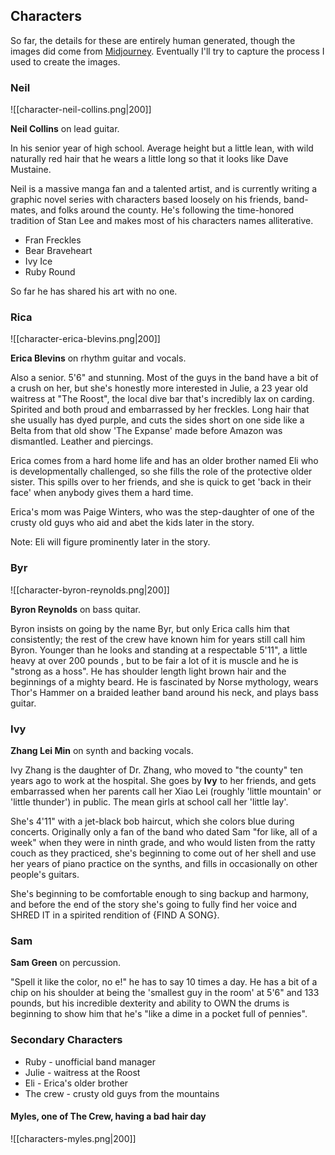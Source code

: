 ## Characters

So far, the details for these are entirely human generated, though the images did come from [Midjourney](https://www.midjourney.com/app/users/1053441274302173235/).  Eventually I'll try to capture the process I used to create the images.

### Neil 
![[character-neil-collins.png|200]]

**Neil Collins** on lead guitar.  

In his senior year of high school.  Average height but a little lean, with wild naturally red hair that he wears a little long so that it looks like Dave Mustaine.  

Neil is a massive manga fan and a talented artist, and is currently writing a graphic novel series with characters based loosely on his friends, band-mates, and folks around the county.  He's following the time-honored tradition of Stan Lee and makes most of his characters names alliterative.
- Fran Freckles
- Bear Braveheart
- Ivy Ice 
- Ruby Round

So far he has shared his art with no one.

### Rica
![[character-erica-blevins.png|200]]

**Erica Blevins** on rhythm guitar and vocals.

Also a senior.  5'6" and stunning.  Most of the guys in the band have a bit of a crush on her, but she's honestly more interested in Julie, a 23 year old waitress at "The Roost", the local dive bar that's incredibly lax on carding.  Spirited and both proud and embarrassed by her freckles.  Long hair that she usually has dyed purple, and cuts the sides short on one side like a Belta from that old show 'The Expanse' made before Amazon was dismantled.  Leather and piercings.

Erica comes from a hard home life and has an older brother named Eli who is developmentally challenged, so she fills the role of the protective older sister.  This spills over to her friends, and she is quick to get 'back in their face' when anybody gives them a hard time.

Erica's mom was Paige Winters, who was the step-daughter of one of the crusty old guys who aid and abet the kids later in the story.

Note: Eli will figure prominently later in the story.

### Byr
![[character-byron-reynolds.png|200]]

**Byron Reynolds** on bass quitar.

Byron insists on going by the name Byr, but only Erica calls him that consistently; the rest of the crew  have known him for years still call him Byron.  Younger than he looks and standing at a respectable 5'11", a little heavy at over 200 pounds , but to be fair a lot of it is muscle and he is "strong as a hoss".  He has shoulder length light brown hair and the beginnings of a mighty beard.  He is fascinated by Norse mythology, wears Thor's Hammer on a braided leather band around his neck, and plays bass guitar.

### Ivy

**Zhang Lei Min** on synth and backing vocals.

Ivy Zhang is the daughter of Dr. Zhang, who moved to "the county" ten years ago to work at the hospital.  She goes by **Ivy** to her friends, and gets embarrassed when her parents call her Xiao Lei (roughly 'little mountain' or 'little thunder') in public.  The mean girls at school call her 'little lay'.  

She's 4'11" with a jet-black bob haircut, which she colors blue during concerts.  Originally only a fan of the band who dated Sam "for like, all of a week" when they were in ninth grade, and who would listen from the ratty couch as they practiced, she's beginning to come out of her shell and use her years of piano practice on the synths, and fills in occasionally on other people's guitars.  

She's beginning to be comfortable enough to sing backup and harmony, and before the end of the story she's going to fully find her voice and SHRED IT in a spirited rendition of {FIND A SONG}.

### Sam

**Sam Green** on percussion.

"Spell it like the color, no e!" he has to say 10 times a day.  He has a bit of a chip on his shoulder at being the 'smallest guy in the room' at 5'6" and 133 pounds, but his incredible dexterity and ability to OWN the drums is beginning to show him that he's "like a dime in a pocket full of pennies".

### Secondary Characters
- Ruby - unofficial band manager
- Julie - waitress at the Roost
- Eli - Erica's older brother
- The crew - crusty old guys from the mountains

#### Myles, one of The Crew, having a bad hair day
![[characters-myles.png|200]]
